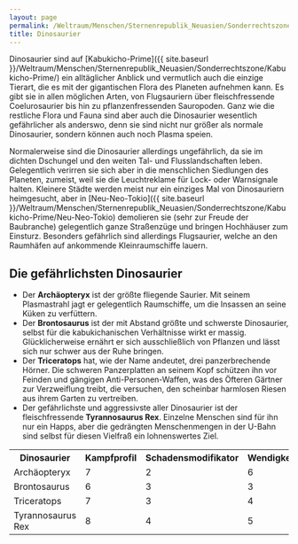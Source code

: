 ```yaml
---
layout: page
permalink: /Weltraum/Menschen/Sternenrepublik_Neuasien/Sonderrechtszone/Kabukicho-Prime/Dinosaurier
title: Dinosaurier
---
```




Dinosaurier sind auf [Kabukicho-Prime]({{ site.baseurl }}/Weltraum/Menschen/Sternenrepublik_Neuasien/Sonderrechtszone/Kabukicho-Prime/) ein alltäglicher Anblick und vermutlich auch die einzige Tierart, die es mit der gigantischen Flora des Planeten aufnehmen kann. Es gibt sie in allen möglichen Arten, von Flugsauriern über fleischfressende Coelurosaurier bis hin zu pflanzenfressenden Sauropoden. Ganz wie die restliche Flora und Fauna sind aber auch die Dinosaurier wesentlich gefährlicher als anderswo, denn sie sind nicht nur größer als normale Dinosaurier, sondern können auch noch Plasma speien.

Normalerweise sind die Dinosaurier allerdings ungefährlich, da sie im dichten Dschungel und den weiten Tal- und Flusslandschaften leben. Gelegentlich verirren sie sich aber in die menschlichen Siedlungen des Planeten, zumeist, weil sie die Leuchtreklame für Lock- oder Warnsignale halten. Kleinere Städte werden meist nur ein einziges Mal von Dinosauriern heimgesucht, aber in [Neu-Neo-Tokio]({{ site.baseurl }}/Weltraum/Menschen/Sternenrepublik_Neuasien/Sonderrechtszone/Kabukicho-Prime/Neu-Neo-Tokio) demolieren sie (sehr zur Freude der Baubranche) gelegentlich ganze Straßenzüge und bringen Hochhäuser zum Einsturz. Besonders gefährlich sind allerdings Flugsaurier, welche an den Raumhäfen auf ankommende Kleinraumschiffe lauern.

## Die gefährlichsten Dinosaurier

- Der **Archäopteryx** ist der größte fliegende Saurier. Mit seinem Plasmastrahl jagt er gelegentlich Raumschiffe, um die Insassen an seine Küken zu verfüttern.
- Der **Brontosaurus** ist der mit Abstand größte und schwerste Dinosaurier, selbst für die kabukichanischen Verhältnisse wirkt er massig. Glücklicherweise ernährt er sich ausschließlich von Pflanzen und lässt sich nur schwer aus der Ruhe bringen.
- Der **Triceratops** hat, wie der Name andeutet, drei panzerbrechende Hörner. Die schweren Panzerplatten an seinem Kopf schützen ihn vor Feinden und gängigen Anti-Personen-Waffen, was des Öfteren Gärtner zur Verzweiflung treibt, die versuchen, den scheinbar harmlosen Riesen aus ihrem Garten zu vertreiben.
- Der gefährlichste und aggressivste aller Dinosaurier ist der fleischfressende **Tyrannosaurus Rex**. Einzelne Menschen sind für ihn nur ein Happs, aber die gedrängten Menschenmengen in der U-Bahn sind selbst für diesen Vielfraß ein lohnenswertes Ziel.

<table>
<tbody>
<tr></tr>
<tr><th>Dinosaurier</th><th>Kampfprofil</th><th>Schadensmodifikator</th><th>Wendigkeit</th><th>Schadenspunkte</th></tr>
<tr><td>Archäopteryx</td><td>7</td><td>2</td><td>6</td><td>20</td></tr>
<tr><td>Brontosaurus</td><td>6</td><td>3</td><td>3</td><td>100</td></tr>
<tr><td>Triceratops</td><td>7</td><td>3</td><td>4</td><td>80</td></tr>
<tr><td>Tyrannosaurus Rex</td><td>8</td><td>4</td><td>5</td><td>50</td></tr>
</tbody>
</table>
